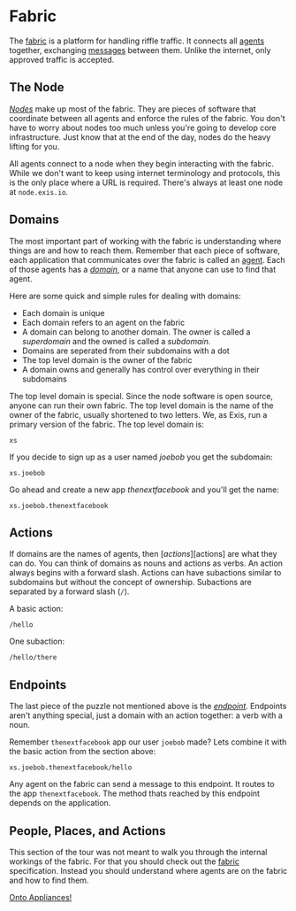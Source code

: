 # Fabric

The [fabric][fabric] is a platform for handling riffle traffic. It connects all [agents][agent] together, exchanging [messages][message] between them. Unlike the internet, only approved traffic is accepted. 

## The Node

[*Nodes*][node] make up most of the fabric. They are pieces of software that coordinate between all agents and enforce the rules of the fabric. You don't have to worry about nodes too much unless you're going to develop core infrastructure. Just know that at the end of the day, nodes do the heavy lifting for you.

All agents connect to a node when they begin interacting with the fabric. While we don't want to keep using internet terminology and protocols, this is the only place where a URL is required. There's always at least one node at ```node.exis.io```.

## Domains

The most important part of working with the fabric is understanding where things are and how to reach them. Remember that each piece of software, each application that communicates over the fabric is called an [agent][agent]. Each of those agents has a [*domain*][domain], or a name that anyone can use to find that agent. 

Here are some quick and simple rules for dealing with domains:

* Each domain is unique
* Each domain refers to an agent on the fabric
* A domain can belong to another domain. The owner is called a *superdomain* and the owned is called a *subdomain.*
* Domains are seperated from their subdomains with a dot
* The top level domain is the owner of the fabric
* A domain owns and generally has control over everything in their subdomains

The top level domain is special. Since the node software is open source, anyone can run their own fabric. The top level domain is the name of the owner of the fabric, usually shortened to two letters. We, as Exis, run a primary version of the fabric. The top level domain is:

```
xs
```

If you decide to sign up as a user named *joebob* you get the subdomain:

```
xs.joebob
```

Go ahead and create a new app *thenextfacebook* and you'll get the name:

```
xs.joebob.thenextfacebook
```

## Actions

If domains are the names of agents, then [*actions*][actions] are what they can do. You can think of domains as nouns and actions as verbs. An action always begins with a forward slash. Actions can have subactions similar to subdomains but without the concept of ownership. Subactions are separated by a forward slash (`/`). 

A basic action: 

```
/hello
```

One subaction:

```
/hello/there
```

## Endpoints

The last piece of the puzzle not mentioned above is the [*endpoint*][endpoint].
Endpoints aren't anything special, just a domain with an action together: a verb with a noun. 

Remember `thenextfacebook` app our user `joebob` made? Lets combine it with the basic action from the section above:

```
xs.joebob.thenextfacebook/hello
```

Any agent on the fabric can send a message to this endpoint. It routes to the app `thenextfacebook`. The method thats reached by this endpoint depends on the application.  

## People, Places, and Actions

This section of the tour was not meant to walk you through the internal workings of the fabric. For that you should check out the [fabric][fabric] specification. Instead you should understand where agents are on the fabric and how to find them. 



[Onto Appliances!](/pages/tour/Appliances.md)

<!-- Reference for TOC -->

[message]:/pages/riffle/Message.md
[agent]:/pages/riffle/Agent.md
[node]:/pages/fabric/Node.md
[fabric]:/pages/fabric/Fabric.md
[domain]:/pages/riffle/Domain.md
[action]:/pages/riffle/Agent.md
[endpoint]:/pages/riffle/Endpoint.md